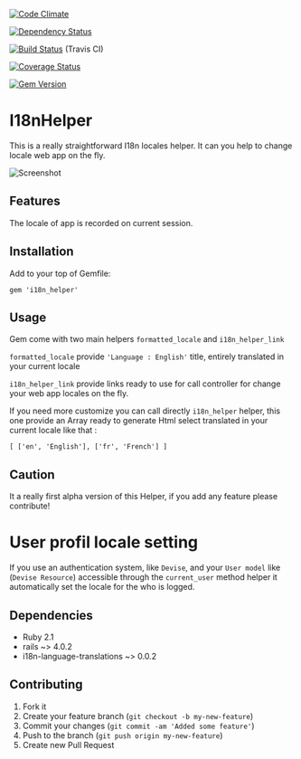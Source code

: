 [![Code Climate](https://codeclimate.com/github/joel/i18n_helper.png)](https://codeclimate.com/github/joel/i18n_helper)

[![Dependency Status](https://gemnasium.com/joel/i18n_helper.png)](https://gemnasium.com/joel/i18n_helper)

[![Build Status](https://travis-ci.org/joel/i18n_helper.png?branch=master)](https://travis-ci.org/joel/i18n_helper) (Travis CI)

[![Coverage Status](https://coveralls.io/repos/joel/i18n_helper/badge.png)](https://coveralls.io/r/joel/i18n_helper)

[![Gem Version](https://badge.fury.io/rb/i18n_helper.png)](http://badge.fury.io/rb/i18n_helper)

# I18nHelper

This is a really straightforward I18n locales helper. It can you help to change locale web app on the fly.

![Screenshot](https://f.cloud.github.com/assets/5789/1832468/0ad6491c-73b6-11e3-8f14-3358168ed5ff.png)

## Features

The locale of app is recorded on current session.

## Installation

Add to your top of Gemfile:

	gem 'i18n_helper'

## Usage

Gem come with two main helpers ```formatted_locale``` and ```i18n_helper_link```

```formatted_locale``` provide ``` 'Language : English' ``` title, entirely translated in your current locale

```i18n_helper_link``` provide links ready to use for call controller for change your web app locales on the fly.

If you need more customize you can call directly ```i18n_helper``` helper, this one provide an Array ready to generate Html select translated in your current locale like that :

	[ ['en', 'English'], ['fr', 'French'] ]

## Caution

It a really first alpha version of this Helper, if you add any feature please contribute!

# User profil locale setting

If you use an authentication system, like ```Devise```, and your ```User model``` like (```Devise Resource```) accessible through the ```current_user``` method helper it automatically set the locale for the who is logged.

## Dependencies

* Ruby 2.1
* rails ~> 4.0.2
* i18n-language-translations ~> 0.0.2

## Contributing

1. Fork it
2. Create your feature branch (`git checkout -b my-new-feature`)
3. Commit your changes (`git commit -am 'Added some feature'`)
4. Push to the branch (`git push origin my-new-feature`)
5. Create new Pull Request
